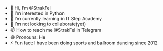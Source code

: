 - 👋 Hi, I’m @StrakFel
- 👀 I’m interested in Python
- 🌱 I’m currently learning in IT Step Academy
- 💞️ I’m not looking to collaborate(yet)
- 📫 How to reach me @StrakFel in Telegram
- 😄 Pronouns: He
- ⚡ Fun fact: I have been doing sports and ballroom dancing since 2012

<!---
StrakFel/StrakFel is a ✨ special ✨ repository because its `README.md` (this file) appears on your GitHub profile.
You can click the Preview link to take a look at your changes.
--->
